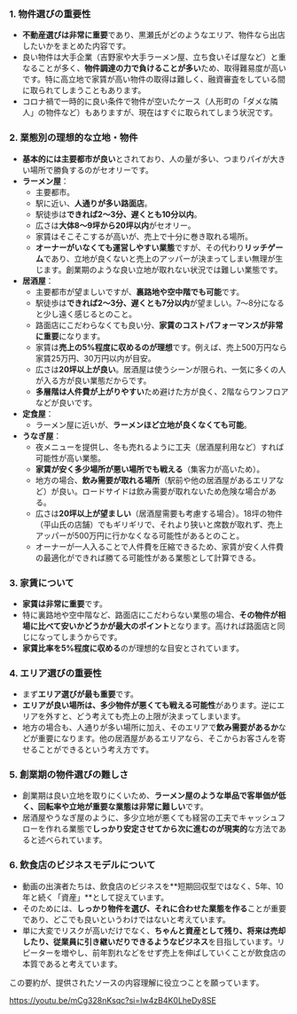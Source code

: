 

### 1. 物件選びの重要性

- **不動産選びは非常に重要**であり、黒瀬氏がどのようなエリア、物件なら出店したいかをまとめた内容です。
- 良い物件は大手企業（吉野家や大手ラーメン屋、立ち食いそば屋など）と重なることが多く、**物件調達の力で負けることが多い**ため、取得難易度が高いです。特に高立地で家賃が高い物件の取得は難しく、融資審査をしている間に取られてしまうこともあります。
- コロナ禍で一時的に良い条件で物件が空いたケース（人形町の「ダメな隣人」の物件など）もありますが、現在はすぐに取られてしまう状況です。

### 2. 業態別の理想的な立地・物件

- **基本的には主要都市が良い**とされており、人の量が多い、つまりパイが大きい場所で勝負するのがセオリーです。
- **ラーメン屋**：
    - 主要都市。
    - 駅に近い、**人通りが多い路面店**。
    - 駅徒歩は**できれば2〜3分、遅くとも10分以内**。
    - 広さは**大体8〜9坪から20坪以内**がセオリー。
    - 家賃はそこそこするが高いが、売上で十分に巻き取れる場所。
    - **オーナーがいなくても運営しやすい業態**ですが、その代わり**リッチゲーム**であり、立地が良くないと売上のアッパーが決まってしまい無理が生じます。創業期のような良い立地が取れない状況では難しい業態です。
- **居酒屋**：
    - 主要都市が望ましいですが、**裏路地や空中階でも可能**です。
    - 駅徒歩は**できれば2〜3分、遅くとも7分以内**が望ましい。7〜8分になると少し遠く感じるとのこと。
    - 路面店にこだわらなくても良い分、**家賃のコストパフォーマンスが非常に重要**になります。
    - 家賃は**売上の5%程度に収めるのが理想**です。例えば、売上500万円なら家賃25万円、30万円以内が目安。
    - 広さは**20坪以上が良い**。居酒屋は使うシーンが限られ、一気に多くの人が入る方が良い業態だからです。
    - **多層階は人件費が上がりやすい**ため避けた方が良く、2階ならワンフロアなどが良いです。
- **定食屋**：
    - ラーメン屋に近いが、**ラーメンほど立地が良くなくても可能**。
- **うなぎ屋**：
    - 夜メニューを提供し、冬も売れるように工夫（居酒屋利用など）すれば可能性が高い業態。
    - **家賃が安く多少場所が悪い場所でも戦える**（集客力が高いため）。
    - 地方の場合、**飲み需要が取れる場所**（駅前や他の居酒屋があるエリアなど）が良い。ロードサイドは飲み需要が取れないため危険な場合がある。
    - 広さは**20坪以上が望ましい**（居酒屋需要も考慮する場合）。18坪の物件（平山氏の店舗）でもギリギリで、それより狭いと席数が取れず、売上アッパーが500万円に行かなくなる可能性があるとのこと。
    - オーナーが一人入ることで人件費を圧縮できるため、家賃が安く人件費の最適化ができれば勝てる可能性がある業態として計算できる。

### 3. 家賃について

- **家賃は非常に重要**です。
- 特に裏路地や空中階など、路面店にこだわらない業態の場合、**その物件が相場に比べて安いかどうかが最大のポイント**となります。高ければ路面店と同じになってしまうからです。
- **家賃比率を5%程度に収める**のが理想的な目安とされています。

### 4. エリア選びの重要性

- まず**エリア選びが最も重要**です。
- **エリアが良い場所は、多少物件が悪くても戦える可能性**があります。逆にエリアを外すと、どう考えても売上の上限が決まってしまいます。
- 地方の場合も、人通りが多い場所に加え、そのエリアで**飲み需要があるか**などが重要になります。他の居酒屋があるエリアなら、そこからお客さんを寄せることができるという考え方です。

### 5. 創業期の物件選びの難しさ

- 創業期は良い立地を取りにくいため、**ラーメン屋のような単品で客単価が低く、回転率や立地が重要な業態は非常に難しい**です。
- 居酒屋やうなぎ屋のように、多少立地が悪くても経営の工夫でキャッシュフローを作れる業態で**しっかり安定させてから次に進むのが現実的**な方法であると述べられています。

### 6. 飲食店のビジネスモデルについて

- 動画の出演者たちは、飲食店のビジネスを**短期回収型ではなく、5年、10年と続く「資産」**として捉えています。
- そのためには、**しっかり物件を選び、それに合わせた業態を作る**ことが重要であり、どこでも良いというわけではないと考えています。
- 単に大変でリスクが高いだけでなく、**ちゃんと資産として残り、将来は売却したり、従業員に引き継いだりできるようなビジネス**を目指しています。リピーターを増やし、前年割れなどをせず売上を伸ばしていくことが飲食店の本質であると考えています。

この要約が、提供されたソースの内容理解に役立つことを願っています。


https://youtu.be/mCg328nKsqc?si=Iw4zB4K0LheDy8SE